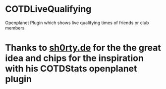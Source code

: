 # COTDLiveQualifying

Openplanet Plugin which shows live qualifying times of friends or club members.

# Thanks to [sh0rty.de](http://sh0rty.de) for the the great idea and chips for the inspiration with his COTDStats openplanet plugin
